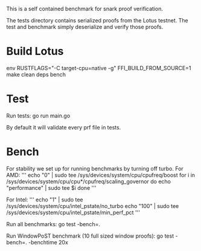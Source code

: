 This is a self contained benchmark for snark proof verification.

The tests directory contains serialized proofs from the Lotus testnet. The test and benchmark simply deserialize and verify those proofs. 

# Build Lotus

env RUSTFLAGS="-C target-cpu=native -g" FFI_BUILD_FROM_SOURCE=1 make clean deps bench

# Test

Run tests:
go run main.go

By default it will validate every prf file in tests. 

# Bench

For stability we set up for running benchmarks by turning off turbo. For AMD:
'''
echo "0" | sudo tee /sys/devices/system/cpu/cpufreq/boost
for i in /sys/devices/system/cpu/cpu*/cpufreq/scaling_governor
do
  echo "performance" | sudo tee $i
done
'''

For Intel:
'''
echo "1" | sudo tee /sys/devices/system/cpu/intel_pstate/no_turbo
echo "100" | sudo tee /sys/devices/system/cpu/intel_pstate/min_perf_pct
'''

Run all benchmarks:
go test -bench=.

Run WindowPoST benchmark (10 full sized window proofs):
go test -bench=. -benchtime 20x

